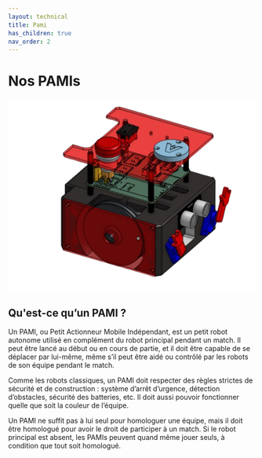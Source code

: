 ```yaml
---
layout: technical
title: Pami
has_children: true
nav_order: 2
---
```


<model-viewer alt="PAMI" src="./Meca/FichiersGLTF/ExportPAMIUniWIP.glb" ar style="width:80%; height:400px" shadow-intensity="1" camera-controls min-field-of-view="2deg"></model-viewer>

# Nos PAMIs
<img src="./image/image-removebg-preview (1).png" >

## Qu'est-ce qu’un PAMI ?

Un PAMI, ou Petit Actionneur Mobile Indépendant, est un petit robot autonome utilisé en complément du robot principal pendant un match. Il peut être lancé au début ou en cours de partie, et il doit être capable de se déplacer par lui-même, même s’il peut être aidé ou contrôlé par les robots de son équipe pendant le match.

Comme les robots classiques, un PAMI doit respecter des règles strictes de sécurité et de construction : système d’arrêt d’urgence, détection d’obstacles, sécurité des batteries, etc. Il doit aussi pouvoir fonctionner quelle que soit la couleur de l’équipe.

Un PAMI ne suffit pas à lui seul pour homologuer une équipe, mais il doit être homologué pour avoir le droit de participer à un match. Si le robot principal est absent, les PAMIs peuvent quand même jouer seuls, à condition que tout soit homologué.
